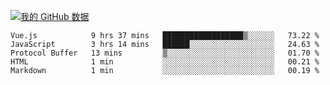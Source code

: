[![我的 GitHub 数据](https://github-readme-stats.vercel.app/api?username=unbrain&?theme=dark)]()

<!--START_SECTION:waka-->
```text
Vue.js            9 hrs 37 mins   ██████████████████▒░░░░░░   73.22 % 
JavaScript        3 hrs 14 mins   ██████░░░░░░░░░░░░░░░░░░░   24.63 % 
Protocol Buffer   13 mins         ▒░░░░░░░░░░░░░░░░░░░░░░░░   01.70 % 
HTML              1 min           ░░░░░░░░░░░░░░░░░░░░░░░░░   00.21 % 
Markdown          1 min           ░░░░░░░░░░░░░░░░░░░░░░░░░   00.19 % 
```
<!--END_SECTION:waka-->
